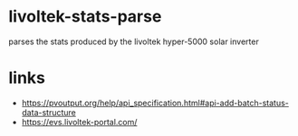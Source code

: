 # livoltek-stats-parse
parses the stats produced by the livoltek hyper-5000 solar inverter

# links
- https://pvoutput.org/help/api_specification.html#api-add-batch-status-data-structure
- https://evs.livoltek-portal.com/